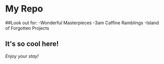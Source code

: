 # My Repo
##Look out for:
-Wonderful Masterpieces
-3am Caffine Ramblings
-Island of Forgotten Projects
## It's so cool here!


*Enjoy your stay!*
